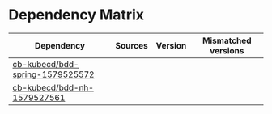 # Dependency Matrix

Dependency | Sources | Version | Mismatched versions
---------- | ------- | ------- | -------------------
[cb-kubecd/bdd-spring-1579525572](https://github.com/cb-kubecd/bdd-spring-1579525572.git) |  | []() | 
[cb-kubecd/bdd-nh-1579527561](https://github.com/cb-kubecd/bdd-nh-1579527561.git) |  | []() | 
